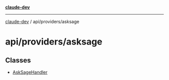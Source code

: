 [**claude-dev**](../../../README.md)

***

[claude-dev](../../../README.md) / api/providers/asksage

# api/providers/asksage

## Classes

- [AskSageHandler](classes/AskSageHandler.md)
